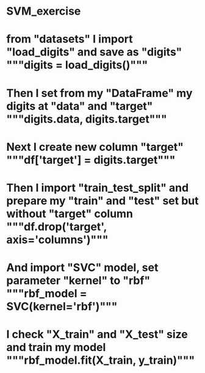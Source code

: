 # SVM_exercise
# from "datasets" I import "load_digits" and save as "digits" """digits = load_digits()"""
# Then I set from my "DataFrame" my digits at "data" and "target" """digits.data, digits.target"""
# Next I create new column "target" """df['target'] = digits.target"""
# Then I import "train_test_split" and prepare my "train" and "test" set but without "target" column """df.drop('target', axis='columns')"""
# And import "SVC" model, set parameter "kernel" to "rbf" """rbf_model = SVC(kernel='rbf')"""
# I check "X_train" and "X_test" size and train my model """rbf_model.fit(X_train, y_train)"""
